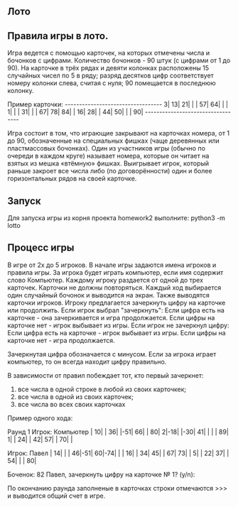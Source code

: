 Лото
-----------------------------------------------------------------------------------------------------------------------

Правила игры в лото.
---------------------
Игра ведется с помощью карточек, на которых отмечены числа и бочонков с цифрами.
Количество бочонков - 90 штук (с цифрами от 1 до 90).
На карточке в трёх рядах и девяти колонках расположены 15 случайных чисел по 5 в ряду;
разряд десятков цифр соответствует номеру колонки слева, считая с нуля; 90 помещается в последнюю колонку.

Пример карточки:
    ----------------------------------
    3| 13| 21|   |   | 57| 64|   |   |
    1|   |   | 31|   |   | 67| 78| 84|
     | 16| 28|   | 44| 50|   |   | 90|
    ----------------------------------

Игра состоит в том, что играющие закрывают на карточках номера, от 1 до 90, обозначенные на специальных фишках
(чаще деревянных или пластмассовых бочонках). Один из участников игры (обычно по очереди в каждом круге) называет номера,
которые он читает на взятых из мешка «втёмную» фишках.
Выигрывает игрок, который раньше закроет все числа либо (по договорённости) один и более горизонтальных рядов на своей
карточке.



Запуск
----------------------
Для запуска игры из корня проекта homework2 выполните:
    python3 -m lotto


Процесс игры
----------------------

В игре от 2х до 5 игроков. В начале игры задаются имена игроков и правила игры.
За игрока будет играть компьютер, если имя содержит слово Компьютер.
Каждому игроку раздается от одной до трех карточек. Карточки не должны повторяться.
Каждый ход выбирается один случайный бочонок и выводится на экран.
Также выводятся карточки игроков.
Игроку предлагается зачеркнуть цифру на карточке или продолжить.
Если игрок выбрал "зачеркнуть":
	Если цифра есть на карточке - она зачеркивается и игра продолжается.
	Если цифры на карточке нет - игрок выбывает из игры.
Если игрок не зачеркнул цифру:
	Если цифра есть на карточке - игрок выбывает из игры.
	Если цифры на карточке нет - игра продолжается.

Зачеркнутая цифра обозначается с минусом.
Если за игрока играет компьютер, то он всегда находит цифру правильно.

В зависимости от правил побеждает тот, кто первый зачеркнет:
1) все числа в одной строке в любой из своих карточкек;
2) все числа в одной из своих карточек;
3) все числа во всех своих карточках

Пример одного хода:

Раунд 1
Игрок: Компьютер
     | 10|   | 36|   |-51| 66|   | 80|
    2|-18|   |-30| 41|   |   |   | 89|
    1|   | 24|   | 42| 57|   | 70|   |

Игрок: Павел
     | 14|   |   | 46|-51| 60|-74|   |
     | 16|   | 34| 45|   | 67| 73|   |
    5|   | 22| 37|   | 54|   |   | 80|

Боченок: 82
Павел, зачеркнуть цифру на карточке № 1? (y/n):

По окончанию раунда заполненые в карточках строки отмечаются >>> и выводится общий счет в игре.